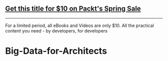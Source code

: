 ## [Get this title for $10 on Packt's Spring Sale](https://www.packt.com/V17195?utm_source=github&utm_medium=packt-github-repo&utm_campaign=spring_10_dollar_2022)
-----
For a limited period, all eBooks and Videos are only $10. All the practical content you need \- by developers, for developers

# Big-Data-for-Architects
